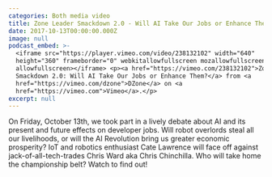 ```yaml
---
categories: Both media video
title: Zone Leader Smackdown 2.0 - Will AI Take Our Jobs or Enhance Them?
date: 2017-10-13T00:00:00.000Z
image: null
podcast_embed: >-
  <iframe src="https://player.vimeo.com/video/238132102" width="640"
  height="360" frameborder="0" webkitallowfullscreen mozallowfullscreen
  allowfullscreen></iframe> <p><a href="https://vimeo.com/238132102">Zone Leader
  Smackdown 2.0: Will AI Take Our Jobs or Enhance Them?</a> from <a
  href="https://vimeo.com/dzone">DZone</a> on <a
  href="https://vimeo.com">Vimeo</a>.</p>
excerpt: null
---
```


On Friday, October 13th, we took part in a lively debate about AI and its present and future effects on developer jobs. Will robot overlords steal all our livelihoods, or will the AI Revolution bring us greater economic prosperity? IoT and robotics enthusiast Cate Lawrence will face off against jack-of-all-tech-trades Chris Ward aka Chris Chinchilla. Who will take home the championship belt? Watch to find out!
